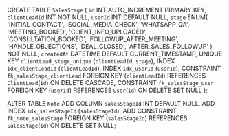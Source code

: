 CREATE TABLE `SalesStage` (
`id` INT AUTO_INCREMENT PRIMARY KEY,
`clientLeadId` INT NOT NULL,
`userId` INT DEFAULT NULL,
`stage` ENUM(
'INITIAL_CONTACT',
'SOCIAL_MEDIA_CHECK',
'WHATSAPP_QA',
'MEETING_BOOKED',
'CLIENT_INFO_UPLOADED',
'CONSULTATION_BOOKED',
'FOLLOWUP_AFTER_MEETING',
'HANDLE_OBJECTIONS',
'DEAL_CLOSED',
'AFTER_SALES_FOLLOWUP'
) NOT NULL,
`createdAt` DATETIME DEFAULT CURRENT_TIMESTAMP,
UNIQUE KEY `clientLead_stage_unique` (`clientLeadId`, `stage`),
INDEX `idx_clientLeadId` (`clientLeadId`),
INDEX `idx_userId` (`userId`),
CONSTRAINT `fk_salesStage_clientLead` FOREIGN KEY (`clientLeadId`) REFERENCES `ClientLead`(`id`) ON DELETE CASCADE,
CONSTRAINT `fk_salesStage_user` FOREIGN KEY (`userId`) REFERENCES `User`(`id`) ON DELETE SET NULL
);

ALTER TABLE `Note`
ADD COLUMN `salesStageId` INT DEFAULT NULL,
ADD INDEX `idx_salesStageId` (`salesStageId`),
ADD CONSTRAINT `fk_note_salesStage` FOREIGN KEY (`salesStageId`) REFERENCES `SalesStage`(`id`) ON DELETE SET NULL;
